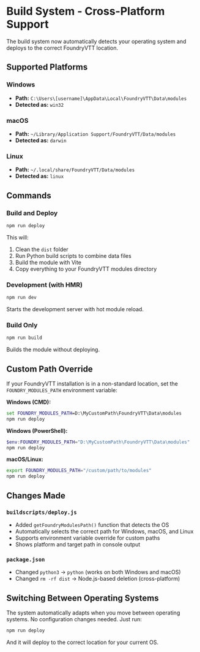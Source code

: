 # Build System - Cross-Platform Support

The build system now automatically detects your operating system and deploys to the correct FoundryVTT location.

## Supported Platforms

### Windows
- **Path:** `C:\Users\[username]\AppData\Local\FoundryVTT\Data\modules`
- **Detected as:** `win32`

### macOS
- **Path:** `~/Library/Application Support/FoundryVTT/Data/modules`
- **Detected as:** `darwin`

### Linux
- **Path:** `~/.local/share/FoundryVTT/Data/modules`
- **Detected as:** `linux`

## Commands

### Build and Deploy
```bash
npm run deploy
```
This will:
1. Clean the `dist` folder
2. Run Python build scripts to combine data files
3. Build the module with Vite
4. Copy everything to your FoundryVTT modules directory

### Development (with HMR)
```bash
npm run dev
```
Starts the development server with hot module reload.

### Build Only
```bash
npm run build
```
Builds the module without deploying.

## Custom Path Override

If your FoundryVTT installation is in a non-standard location, set the `FOUNDRY_MODULES_PATH` environment variable:

**Windows (CMD):**
```cmd
set FOUNDRY_MODULES_PATH=D:\MyCustomPath\FoundryVTT\Data\modules
npm run deploy
```

**Windows (PowerShell):**
```powershell
$env:FOUNDRY_MODULES_PATH="D:\MyCustomPath\FoundryVTT\Data\modules"
npm run deploy
```

**macOS/Linux:**
```bash
export FOUNDRY_MODULES_PATH="/custom/path/to/modules"
npm run deploy
```

## Changes Made

### `buildscripts/deploy.js`
- Added `getFoundryModulesPath()` function that detects the OS
- Automatically selects the correct path for Windows, macOS, and Linux
- Supports environment variable override for custom paths
- Shows platform and target path in console output

### `package.json`
- Changed `python3` → `python` (works on both Windows and macOS)
- Changed `rm -rf dist` → Node.js-based deletion (cross-platform)

## Switching Between Operating Systems

The system automatically adapts when you move between operating systems. No configuration changes needed. Just run:

```bash
npm run deploy
```

And it will deploy to the correct location for your current OS.
